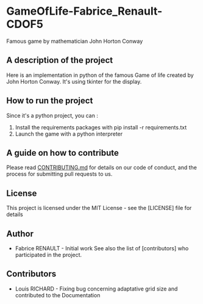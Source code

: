 # GameOfLife-Fabrice_Renault-CDOF5
Famous game by mathematician John Horton Conway

## A description of the project
Here is an implementation in python of the famous Game of life created by John Horton Conway. It's using tkinter for the display.

## How to run the project
Since it's a python project, you can :

1. Install the requirements packages with pip install -r requirements.txt
2. Launch the game with a python interpreter

## A guide on how to contribute
Please read [CONTRIBUTING.md](https://github.com/Fabiski/GameOfLife-Fabrice_Renault-CDOF5/blob/main/CONTRIBUTING.md) for details on our code of conduct, and the process for submitting pull requests to us.

## License
This project is licensed under the MIT License - see the [LICENSE] file for details

## Author

* Fabrice RENAULT - Initial work
See also the list of [contributors] who participated in the project.

## Contributors

* Louis RICHARD - Fixing bug concerning adaptative grid size and contributed to the Documentation
